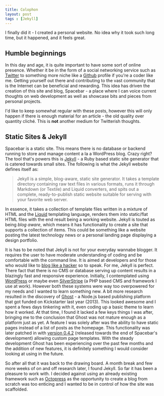```yaml
---
title: Colophon
layout: post
tags : [Jekyll]
---
```

I finally did it - I created a personal website. No idea why it took such long time, but it happened, and it feels great.

## Humble beginnings
In this day and age, it is quite important to have some sort of online presence. Whether it be in the form of a social networking service such as [Twitter](http://twitter.com/) to something more niche like a [Github](http://github.com) profile if you're a coder like me. Getting yourself out there and contributing to the vast community that is the Internet can be beneficial and rewarding. This idea has driven the creation of this site and blog, Spacebar - a place where I can voice current thoughts on web development as well as showcase bits and pieces from personal projects. 

I'd like to keep somewhat regular with these posts, however this will only happen if there is enough material for an article - the old quality over quantity cliché. This is **not** another medium for Twitterish thoughts. 

## Static Sites & Jekyll
Spacebar is a static site. This means there is no database or backend running to store and manage content a la a WordPress blog. Crazy right? The tool that's powers this is [Jekyll](http://jekyllrb.com/) - a Ruby based static site generator that is catered towards small sites. The following is what the Jekyll website defines itself as:

>Jekyll is a simple, blog-aware, static site generator. It takes a template directory containing raw text files in various formats, runs it through Markdown (or Textile) and Liquid converters, and spits out a complete, ready-to-publish static website suitable for serving with your favorite web server.

In essence, it takes a collection of template files written in a mixture of HTML and the [Liquid](https://github.com/Shopify/liquid/wiki/Liquid-for-Designers) templating language, renders them into static/flat HTML files with the end result being a working website. Jekyll is touted as being *blog aware*, which means it has functionality to create a site that supports a collection of items. This could be something like a website posting the latest technology news or a personal landing page displaying a design portfolio. 

It is has to be noted that Jekyll is not for your everyday wannabe blogger. It requires the user to have moderate understanding of coding and be comfortable with the command line. It is aimed at developers and for those who would like to [blog like a hacker](http://tom.preston-werner.com/2008/11/17/blogging-like-a-hacker.html) so to speak. For me, Jekyll is perfect. There fact that there is no CMS or database serving up content results in a blazingly fast and responsive experience. Initially, I contemplated using [WordPress](https://wordpress.org/) or maybe even [SilverStripe](http://www.silverstripe.com/) (a PHP based CMS and framework I use at work). However both these systems were way too overpowered for my needs and I wanted to learn something new. A bit more research resulted in the discovery of [Ghost](https://ghost.org/) - a Node.js based publishing platform that got funded on Kickstarter last year (2013). This looked awesome and I spent a fews days tinkering with it, even coding up a basic theme to learn how it worked. At that time, I found it lacked a few keys things I was after, bringing me to the conclusion that Ghost was not mature enough as a platform just as yet. A feature I was solely after was the ability to have static pages instead of a list of posts as the homepage. This functionality was later patched in with [version 0.4.2](http://dev.ghost.org/new-for-themes-0-4-2/) (released towards the end of Spacebar's development) allowing custom page templates. With the steady development Ghost has been experiencing over the past few months and the addition of new features, it is definitely something I would consider looking at using in the future. 

So after all that it was back to the drawing board. A month break and few more weeks of on and off research later, I found Jekyll. So far it has been a pleasure to work with. I decided against using an already existing framework such as [Octopress](https://github.com/imathis/octopress) as the opportunity to create a blog from scratch was too enticing and I wanted to be in control of how the site was scaffolded. 
